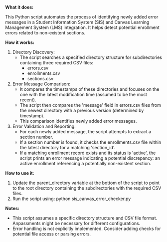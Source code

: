 **What it does:**

This Python script automates the process of identifying newly added error messages in a Student Information System (SIS) and Canvas Learning Management System (LMS) integration. It helps detect potential enrollment errors related to non-existent sections.

**How it works:**

1. Directory Discovery:
    - The script searches a specified directory structure for subdirectories containing three required CSV files:
      - errors.csv
      - enrollments.csv
      - sections.csv
2. Error Message Comparison:
    - It compares the timestamps of these directories and focuses on the one with the latest modification time (assumed to be the most recent).
    - The script then compares the 'message' field in errors.csv files from the newest directory with a previous version (determined by timestamp).
    - This comparison identifies newly added error messages.
3. Error Validation and Reporting:
    - For each newly added message, the script attempts to extract a section number.
    - If a section number is found, it checks the enrollments.csv file within the latest directory for a matching 'section_id'.
    - If a matching enrollment record exists and its status is 'active', the script prints an error message indicating a potential discrepancy: an active enrollment referencing a potentially non-existent section.

**How to use it:**

1. Update the parent_directory variable at the bottom of the script to point to the root directory containing the subdirectories with the required CSV files.
2. Run the script using: python sis_canvas_error_checker.py

**Notes:**
  - This script assumes a specific directory structure and CSV file format. Anpassments might be necessary for different configurations.
  - Error handling is not explicitly implemented. Consider adding checks for potential file access or parsing errors.
